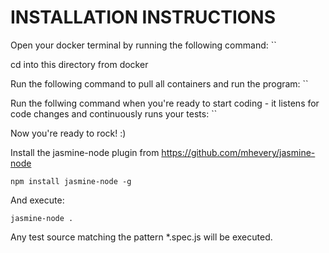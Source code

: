 INSTALLATION INSTRUCTIONS
=====================

Open your docker terminal by running the following command:
``

cd into this directory from docker

Run the following command to pull all containers and run the program:
``

Run the follwing command when you're ready to start coding - it listens for code changes and continuously runs your tests:
``

Now you're ready to rock! :)





Install the jasmine-node plugin from https://github.com/mhevery/jasmine-node

	npm install jasmine-node -g

And execute:

	jasmine-node .

Any test source matching the pattern *.spec.js will be executed.
